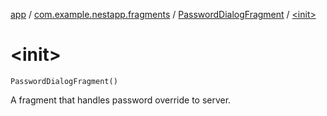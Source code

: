 [app](../../index.md) / [com.example.nestapp.fragments](../index.md) / [PasswordDialogFragment](index.md) / [&lt;init&gt;](./-init-.md)

# &lt;init&gt;

`PasswordDialogFragment()`

A fragment that handles password override to server.


